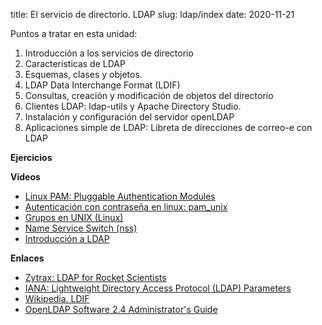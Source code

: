 title: El servicio de directorio. LDAP
slug: ldap/index
date: 2020-11-21

Puntos a tratar en esta unidad:

1. Introducción a los servicios de directorio
1. Características de LDAP
1. Esquemas, clases y objetos.
1. LDAP Data Interchange Format (LDIF)
1. Consultas, creación y modificación de objetos del directorio
1. Clientes LDAP: ldap-utils y Apache Directory Studio.
1. Instalación y configuración del servidor openLDAP
1. Aplicaciones simple de LDAP: Libreta de direcciones de correo-e con LDAP

**Ejercicios**

**Vídeos**

* [Linux PAM: Pluggable Authentication Modules](https://youtu.be/qpafDqykmss)
* [Autenticación con contraseña en linux: pam_unix](https://youtu.be/Vzqbx4A2zcQ)
* [Grupos en UNIX (Linux)](https://youtu.be/Kxa8n3Go4qM)
* [Name Service Switch (nss)](https://youtu.be/0tV6OXzzUtw)
* [Introducción a LDAP](https://youtu.be/v8mMiQCahok)


**Enlaces**

* [Zytrax: LDAP for Rocket Scientists](http://zytrax.com/books/ldap/)
* [IANA: Lightweight Directory Access Protocol (LDAP) Parameters](https://www.iana.org/assignments/ldap-parameters/ldap-parameters.xhtml)
* [Wikipedia. LDIF](https://en.wikipedia.org/wiki/LDAP_Data_Interchange_Format)
* [OpenLDAP Software 2.4 Administrator's Guide](http://www.openldap.org/doc/admin24/)
